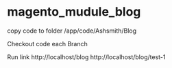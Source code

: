 # magento_mudule_blog

copy code to folder /app/code/Ashsmith/Blog

Checkout code each Branch

Run link 
http://localhost/blog
http://localhost/blog/test-1
